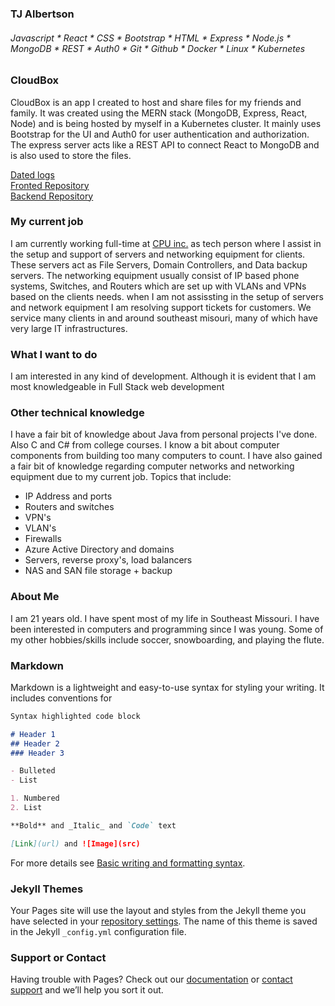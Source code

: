 ### TJ Albertson
###### Javascript * React * CSS * Bootstrap * HTML * Express * Node.js * MongoDB * REST * Auth0 * Git * Github * Docker * Linux * Kubernetes

### CloudBox
CloudBox is an app I created to host and share files for my friends and family. It was created using the MERN stack (MongoDB, Express, React, Node) and is being hosted by myself in a Kubernetes cluster. It mainly uses Bootstrap for the UI and Auth0 for user authentication and authorization. The express server acts like a REST API to connect React to MongoDB and is also used to store the files.  

[Dated logs](url)  
[Fronted Repository](url)  
[Backend Repository](url)  

### My current job

I am currently working full-time at [CPU inc.](url) as tech person where I assist in the setup and support of servers and networking equipment for clients. These servers act as File Servers, Domain Controllers, and Data backup servers. The networking equipment usually consist of IP based phone systems, Switches, and Routers which are set up with VLANs and VPNs based on the clients needs. when I am not assissting in the setup of servers and network equipment I am resolving support tickets for customers. We service many clients in and around southeast misouri, many of which have very large IT infrastructures.

### What I want to do

I am interested in any kind of development. Although it is evident that I am most knowledgeable in Full Stack web development

### Other technical knowledge  

I have a fair bit of knowledge about Java from personal projects I've done. Also C and C# from college courses.
I know a bit about computer components from building too many computers to count.
I have also gained a fair bit of knowledge regarding computer networks and networking equipment due to my current job. Topics that include:  
- IP Address and ports
- Routers and switches
- VPN's
- VLAN's
- Firewalls
- Azure Active Directory and domains
- Servers, reverse proxy's, load balancers
- NAS and SAN file storage + backup

### About Me  

I am 21 years old. I have spent most of my life in Southeast Missouri. I have been interested in computers and programming since I was young. Some of my other hobbies/skills include soccer, snowboarding, and playing the flute. 


### Markdown

Markdown is a lightweight and easy-to-use syntax for styling your writing. It includes conventions for

```markdown
Syntax highlighted code block

# Header 1
## Header 2
### Header 3

- Bulleted
- List

1. Numbered
2. List

**Bold** and _Italic_ and `Code` text

[Link](url) and ![Image](src)
```

For more details see [Basic writing and formatting syntax](https://docs.github.com/en/github/writing-on-github/getting-started-with-writing-and-formatting-on-github/basic-writing-and-formatting-syntax).

### Jekyll Themes

Your Pages site will use the layout and styles from the Jekyll theme you have selected in your [repository settings](https://github.com/TJ-Albertson/TJ-Albertson.github.io/settings/pages). The name of this theme is saved in the Jekyll `_config.yml` configuration file.

### Support or Contact

Having trouble with Pages? Check out our [documentation](https://docs.github.com/categories/github-pages-basics/) or [contact support](https://support.github.com/contact) and we’ll help you sort it out.
